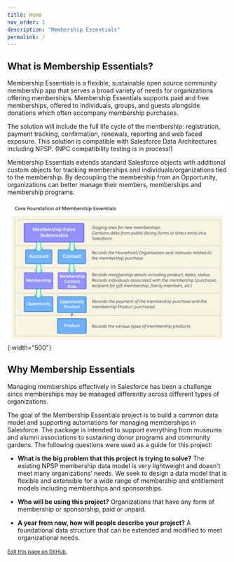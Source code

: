```yaml
---
title: Home
nav_order: 1
description: "Membership Essentials"
permalink: /
---
```


## What is Membership Essentials?

Membership Essentials is a flexible, sustainable open source community membership app that serves a broad variety of needs for organizations offering memberships. Membership Essentials supports paid and free memberships, offered to individuals, groups, and guests alongside donations which often accompany membership purchases.

The solution will include the full life cycle of the membership: registration, payment tracking, confirmation, renewals, reporting and web faced exposure. This solution is compatible with Salesforce Data Architectures including NPSP. (NPC compatibility testing is in process!)

Membership Essentials extends standard Salesforce objects with additional custom objects for tracking memberships and individuals/organizations tied to the membership. By decoupling the membership from an Opportunity, organizations can better manage their members, memberships and membership programs.

![Core model](images/MembershipCoreModel.jpeg){:width="500"}

## Why Membership Essentials
Managing memberships effectively in Salesforce has been a challenge since memberships may be managed differently across different types of organizations.

The goal of the Membership Essentials project is to build a common data model and supporting automations for managing memberships in Salesforce. The package is intended to support everything from museums and alumni associations to sustaining donor programs and community gardens. The following questions were used as a guide for this project:

   * **What is the big problem that this project is trying to solve?**   The existing NPSP membership data model is very lightweight and doesn't meet many organizations’ needs. We seek to design a data model that is flexible and extensible for a wide range of membership and entitlement models including memberships and sponsorships.

   * **Who will be using this project?**   Organizations that have any form of membership or sponsorship, paid or unpaid.

   * **A year from now, how will people describe your project?**   A foundational data structure that can be extended and modified to meet organizational needs.

<footer>
   <a href="https://github.com/SFDO-Community-Sprints/MembershipSchemaAndBenefits-Documentation/edit/main/docs/home-page.md" style="font-size: smaller;">Edit this page on GitHub.</a>
</footer>
